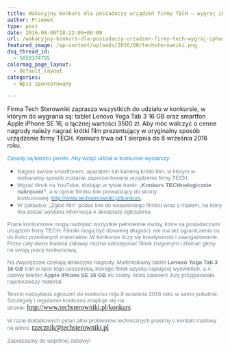 ```yaml
---
title: Wakacyjny konkurs dla posiadaczy urządzeń firmy TECH – wygraj iPhone’a lub tablet Lenovo
author: Przemek
type: post
date: 2016-08-08T18:22:09+00:00
url: /wakacyjny-konkurs-dla-posiadaczy-urzadzen-firmy-tech-wygraj-iphonea-lub-tablet-lenovo/
featured_image: /wp-content/uploads/2016/08/techsterowniki.png
dsq_thread_id:
  - 5050374705
colormag_page_layout:
  - default_layout
categories:
  - Wpis sponsorowany

---
```

Firma Tech Sterowniki zaprasza wszystkich do udziału w konkursie, w którym do wygrania są: tablet Lenovo Yoga Tab 3 16 GB oraz smartfon Apple iPhone SE 16, o łącznej wartości 3500 zł. Aby móc walczyć o cenne nagrody należy nagrać krótki film prezentujący w oryginalny sposób urządzenie firmy TECH. Konkurs trwa od 1 sierpnia do 8 września 2016 roku.

<!--more-->

  
<span style="color: #1f97ee;"><span style="font-family: Arial, serif;"><span style="font-size: small;">Zasady są bardzo proste. Aby wziąć udział w konkursie wystarczy:</span></span></span>

  * <span style="color: #74838c;"><span style="font-family: Arial, serif;"><span style="font-size: small;">Nagrać swoim smartfonem, aparatem lub kamerą krótki film, w którym w niebanalny sposób zostanie zaprezentowane urządzenie firmy TECH.</span></span></span>
  * <span style="color: #74838c;"><span style="font-family: Arial, serif;"><span style="font-size: small;">Wgrać filmik na YouTube, dodając w tytule hasło: „</span></span></span><span style="font-family: Arial, serif;"><span style="font-size: small;"><b><span style="color: #74838c;">Konkurs TECHnologicznie nakręceni”</span></b></span></span><span style="color: #74838c;"><span style="font-family: Arial, serif;"><span style="font-size: small;">, a w opisie filmiku link prowadzący do strony konkursowej:</span></span></span><span style="color: #74838c;"><span style="font-family: Arial, serif;"><span style="font-size: small;"> </span></span></span>[<span style="color: #1f97ee;"><span style="font-family: Arial, serif;"><span style="font-size: small;">http://www.techsterowniki.pl/konkurs</span></span></span>][1]<span style="color: #74838c;"><span style="font-family: Arial, serif;"><span style="font-size: small;">.</span></span></span>
  * <span style="color: #74838c;"><span style="font-family: Arial, serif;"><span style="font-size: small;">W zakładce: „Zgłoś film” podać link do wstawionego filmiku wraz z mailem, na który ma zostać wysłana informacja o akceptacji zgłoszenia.</span></span></span>

<span style="font-family: 'Times New Roman', serif;"><span style="font-size: medium;"><span style="color: #74838c;"><span style="font-family: Arial, serif;"><span style="font-size: small;">Prace konkursowe mogą nadsyłać wszystkie pełnoletnie osoby, które są posiadaczami urządzeń firmy TECH. Filmiki mogą być dowolnej długości, nie ma też ograniczenia co do ilości przesłanych materiałów. W konkursie liczy się kreatywność i zaangażowanie. Przez cały okres trwania zabawy można udostępniać filmik znajomym i zbierać głosy na swoją pracę konkursową.</span></span></span></span></span>

<span style="font-family: 'Times New Roman', serif;"><span style="font-size: medium;"><span style="color: #74838c;"><span style="font-family: Arial, serif;"><span style="font-size: small;">Na zwycięzców czekają atrakcyjne nagrody. Multimedialny tablet</span></span></span><span style="color: #74838c;"><span style="font-family: Arial, serif;"><span style="font-size: small;"> </span></span></span><span style="color: #74838c;"><span style="font-family: Arial, serif;"><span style="font-size: small;"><b>Lenovo Yoga Tab 3 16 GB</b></span></span></span><span style="color: #74838c;"><span style="font-family: Arial, serif;"><span style="font-size: small;"><b> </b></span></span></span><span style="color: #74838c;"><span style="font-family: Arial, serif;"><span style="font-size: small;">trafi w ręce tego uczestnika</span></span></span><span style="color: #74838c;"><span style="font-family: Arial, serif;"><span style="font-size: small;"><b>,</b></span></span></span><span style="color: #74838c;"><span style="font-family: Arial, serif;"><span style="font-size: small;"><b> </b></span></span></span><span style="color: #74838c;"><span style="font-family: Arial, serif;"><span style="font-size: small;">którego filmik uzyska najwięcej wyświetleń, a 4-calowy telefon</span></span></span><span style="color: #74838c;"><span style="font-family: Arial, serif;"><span style="font-size: small;"> </span></span></span><span style="color: #74838c;"><span style="font-family: Arial, serif;"><span style="font-size: small;"><b>Apple iPhone SE 16 GB</b></span></span></span><span style="color: #74838c;"><span style="font-family: Arial, serif;"><span style="font-size: small;"><b> </b></span></span></span><span style="color: #74838c;"><span style="font-family: Arial, serif;"><span style="font-size: small;">do osoby, która zdaniem Jury przygotowała najciekawszy materiał.</span></span></span></span></span>

<span style="font-family: 'Times New Roman', serif;"><span style="font-size: medium;"><span style="color: #74838c;"><span style="font-family: Arial, serif;"><span style="font-size: small;">Termin nadsyłania zgłoszeń do konkursu mija 8 września 2016 roku w samo południe. Szczegóły i regulamin konkursu znajduje się na stronie:</span></span></span><span style="color: #74838c;"><span style="font-family: Arial, serif;"><span style="font-size: small;"> </span></span></span><a href="http://www.techsterowniki.pl/konkurs"><span style="color: #1f97ee;"><span style="font-family: Arial, serif;"><span style="font-size: small;">http://www.techsterowniki.pl/konkurs</span></span></span></a></span></span>

<span style="font-family: 'Times New Roman', serif;"><span style="font-size: medium;"><span style="color: #74838c;"><span style="font-family: Arial, serif;"><span style="font-size: small;">W razie dodatkowych pytań albo problemów technicznych prosimy o kontakt mailowy na adres:</span></span></span><span style="color: #74838c;"><span style="font-family: Arial, serif;"><span style="font-size: small;"> </span></span></span><a href="mailto:rzecznik@techsterowniki.pl"><span style="color: #1f97ee;"><span style="font-family: Arial, serif;"><span style="font-size: small;">rzecznik@techsterowniki.pl</span></span></span></a></span></span>

<span style="font-family: 'Times New Roman', serif;"><span style="font-size: medium;"><span style="color: #74838c;"><span style="font-family: Arial, serif;"><span style="font-size: small;">Zapraszamy do wspólnej zabawy!</span></span></span></span></span>

 [1]: http://www.techsterowniki.pl/konkurs